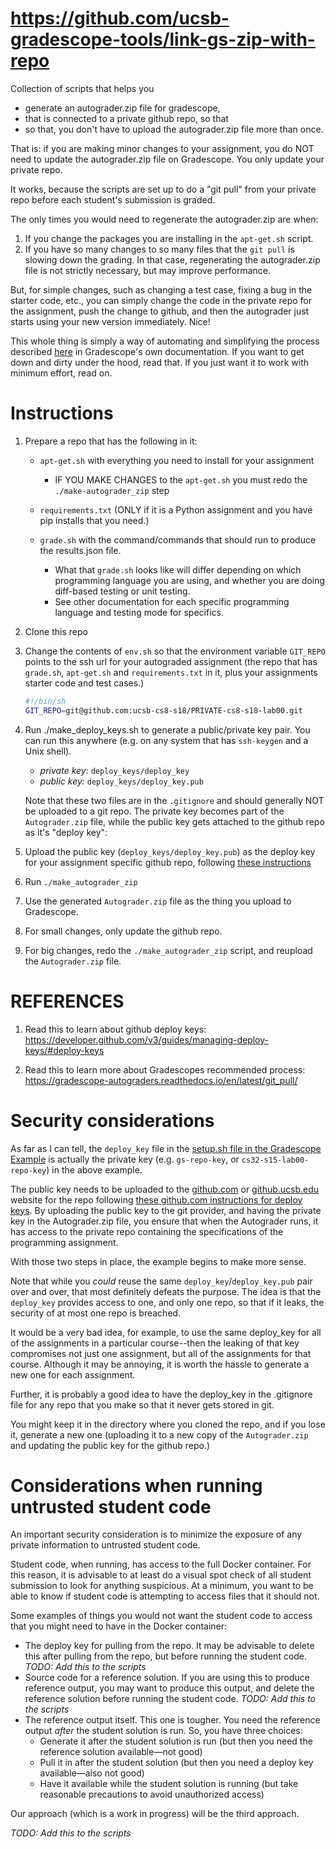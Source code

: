 # https://github.com/ucsb-gradescope-tools/link-gs-zip-with-repo

Collection of scripts that helps you
* generate an autograder.zip file for gradescope, 
* that is connected to a private github repo, so that
* so that, you don't have to upload the autograder.zip file more than once.

That is: if you are making minor changes to your assignment, you do NOT need to update the autograder.zip file on Gradescope.  You only update your private repo.

It works, because the scripts are set up to do a "git pull" from your private repo before each student's submission is graded.

The only times you would need to regenerate the autograder.zip are when:

1. If you change the packages you are installing in the `apt-get.sh` script.
2. If you have so many changes to so many files that the `git pull` is slowing down the grading.  In that case, 
   regenerating the autograder.zip file is not strictly necessary, but may improve performance.

But, for simple changes, such as changing a test case, fixing a bug in the starter code, etc., you can simply change the code in the private repo for the assignment, push the change to github, and then the autograder just starts using your new version immediately.   Nice!

This whole thing is simply a way of automating and simplifying the process described [here](https://gradescope-autograders.readthedocs.io/en/latest/git_pull/) in Gradescope's own documentation.  If you want to get down and dirty under the hood, read that.  If you just want it to work with minimum effort, read on.

# Instructions

1. Prepare a repo that has the following in it:
   * `apt-get.sh` with everything you need to install for your assignment
       * IF YOU MAKE CHANGES to the `apt-get.sh` you must redo the `./make-autograder_zip` step
       
   * `requirements.txt` (ONLY if it is a Python assignment and you have pip installs that
       you need.)
   * `grade.sh` with the command/commands that should run to produce the results.json file.

      - What that `grade.sh` looks like will differ depending on which programming language you are using, and whether
         you are doing diff-based testing or unit testing.
      - See other documentation for each specific programming language and testing mode for specifics.
       

2. Clone this repo

3. Change the contents of `env.sh` so that the environment variable `GIT_REPO` points to the ssh url for your autograded assignment (the repo that has `grade.sh`, `apt-get.sh` and `requirements.txt` in it, plus your assignments starter code and test cases.)

   ```bash
   #!/bin/sh
   GIT_REPO=git@github.com:ucsb-cs8-s18/PRIVATE-cs8-s18-lab00.git
   ```


4. Run ./make_deploy_keys.sh to generate a public/private key pair.  You can
   run this anywhere (e.g. on any system that has `ssh-keygen` and a Unix shell).
   
   * *private key:* `deploy_keys/deploy_key`
   * *public key:* `deploy_keys/deploy_key.pub`

   Note
   that these two files are in the `.gitignore` and should generally
   NOT be uploaded to a git repo.  The private key becomes part of the `Autograder.zip`
   file, while the public key gets attached to the github repo as it's "deploy key":
   
5. Upload the public key (`deploy_keys/deploy_key.pub`) as the deploy key for your assignment specific github repo, following [these instructions](https://developer.github.com/v3/guides/managing-deploy-keys/#deploy-keys)

6. Run `./make_autograder_zip`

7. Use the generated `Autograder.zip` file as the thing you upload to Gradescope.

8. For small changes, only update the github repo.

9. For big changes, redo the `./make_autograder_zip` script, and reupload the `Autograder.zip` file.


# REFERENCES 

1. Read this to learn about github deploy keys:  <https://developer.github.com/v3/guides/managing-deploy-keys/#deploy-keys>

2. Read this to learn more about Gradescopes recommended process: <https://gradescope-autograders.readthedocs.io/en/latest/git_pull/>

# Security considerations

As far as I can tell, the `deploy_key` file in the [setup.sh file in the Gradescope Example](https://github.com/gradescope/autograder_samples/blob/master/deploy_keys/setup.sh) is actually the private key (e.g. `gs-repo-key`, or `cs32-s15-lab00-repo-key`) in the above example.

The public key needs to be uploaded to the [github.com](https://github.com) or [github.ucsb.edu](http://github.ucsb.edu) website for the repo following [these github.com instructions for deploy keys](https://developer.github.com/v3/guides/managing-deploy-keys/#deploy-keys).   By uploading the public key to the git provider, and having the private key in the Autograder.zip file, you ensure that when the Autograder runs, it has access to the private repo containing the specifications of the programming assignment.

With those two steps in place, the example begins to make more sense.

Note that while you *could* reuse the same `deploy_key`/`deploy_key.pub` pair over and over, that most definitely defeats the purpose.    The idea is that the `deploy_key` provides access to one, and only one repo, so that if it leaks, the security of at most one repo is breached.

It would be a very bad idea, for example, to use the same deploy_key for all of the assignments in a particular course--then the leaking of that key compromises not just one assignment, but all of the assignments for that course.   Although it may be annoying, it is worth the hassle to generate a new one for each assignment.

Further, it is probably a good idea to have the deploy_key in the .gitignore file for any repo that you make so that it never gets stored in git.

You might keep it in the directory where you cloned the repo, and if you lose it, generate a new one (uploading it to a new copy of the `Autograder.zip` and updating the public key for the github repo.)

# Considerations when running untrusted student code

An important security consideration is to minimize the exposure of any private information to untrusted student code.

Student code, when running, has access to the full Docker container.
For this reason, it is advisable to at least do a visual spot check of
all student submission to look for anything suspicious.  At a minimum,
you want to be able to know if student code is attempting to access
files that it should not.

Some examples of things you would not want the student code to access that you might need to have in the Docker container:
* The deploy key for pulling from the repo.  It may be advisable to delete this after pulling from the repo, but before running the student code. *TODO: Add this to the scripts*
* Source code for a reference solution.  If you are using this to produce reference output, you may want to produce this output, and delete the reference solution before running the student code. *TODO: Add this to the scripts*
* The reference output itself.  This one is tougher.  You need the reference output *after* the student solution is run.  So, you have three choices:
   * Generate it after the student solution is run (but then you need the reference solution available&mdash;not good)
   * Pull it in after the student solution (but then you need a deploy key available&mdash;also not good)
   * Have it available while the student solution is running (but take reasonable precautions to avoid unauthorized access)

Our approach (which is a work in progress) will be the third approach.



*TODO: Add this to the scripts*
   








